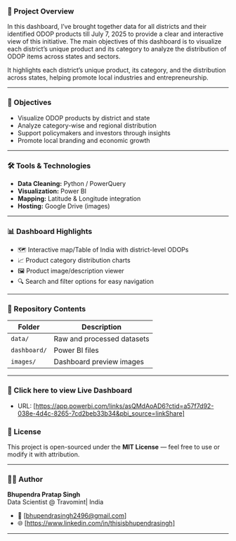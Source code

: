 ### 🎯 Project Overview
In this dashboard, I’ve brought together data for all districts and their identified ODOP products till July 7, 2025 to provide a clear and interactive view of this initiative. The main objectives of this dashboard is to visualize each district’s unique product and its category to analyze the distribution of ODOP items across states and sectors.

It highlights each district’s unique product, its category, and the distribution across states, helping promote local industries and entrepreneurship.

---

### 🚀 Objectives
- Visualize ODOP products by district and state  
- Analyze category-wise and regional distribution  
- Support policymakers and investors through insights  
- Promote local branding and economic growth

---

### 🛠️ Tools & Technologies
- **Data Cleaning:** Python / PowerQuery 
- **Visualization:** Power BI  
- **Mapping:** Latitude & Longitude integration  
- **Hosting:** Google Drive (images)

---

### 📊 Dashboard Highlights
- 🗺️ Interactive map/Table of India with district-level ODOPs  
- 📈 Product category distribution charts  
- 🖼️ Product image/description viewer  
- 🔍 Search and filter options for easy navigation  

---

### 📂 Repository Contents
| Folder | Description |
|---------|--------------|
| `data/` | Raw and processed datasets |
| `dashboard/` | Power BI files |
| `images/` | Dashboard preview images |

---
### 🚀 Click here to view Live Dashboard
- URL: [https://app.powerbi.com/links/asQMdAoAD6?ctid=a57f7d92-038e-4d4c-8265-7cd2beb33b34&pbi_source=linkShare]


### 📜 License
This project is open-sourced under the **MIT License** — feel free to use or modify it with attribution.

--- 

### 👨‍💻 Author
**Bhupendra Pratap Singh**  
Data Scientist @ Travomint| India  
- 📧 [bhupendrasingh2496@gmail.com]
- 🌐 [https://www.linkedin.com/in/thisisbhupendrasingh]

---

